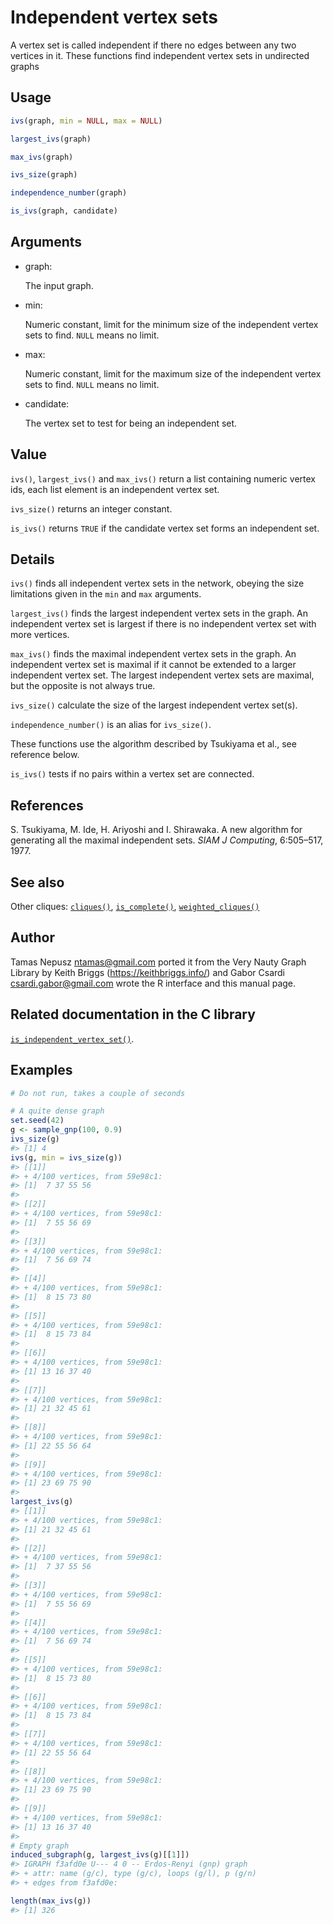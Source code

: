 # Independent vertex sets

A vertex set is called independent if there no edges between any two
vertices in it. These functions find independent vertex sets in
undirected graphs

## Usage

``` r
ivs(graph, min = NULL, max = NULL)

largest_ivs(graph)

max_ivs(graph)

ivs_size(graph)

independence_number(graph)

is_ivs(graph, candidate)
```

## Arguments

- graph:

  The input graph.

- min:

  Numeric constant, limit for the minimum size of the independent vertex
  sets to find. `NULL` means no limit.

- max:

  Numeric constant, limit for the maximum size of the independent vertex
  sets to find. `NULL` means no limit.

- candidate:

  The vertex set to test for being an independent set.

## Value

`ivs()`, `largest_ivs()` and `max_ivs()` return a list containing
numeric vertex ids, each list element is an independent vertex set.

`ivs_size()` returns an integer constant.

`is_ivs()` returns `TRUE` if the candidate vertex set forms an
independent set.

## Details

`ivs()` finds all independent vertex sets in the network, obeying the
size limitations given in the `min` and `max` arguments.

`largest_ivs()` finds the largest independent vertex sets in the graph.
An independent vertex set is largest if there is no independent vertex
set with more vertices.

`max_ivs()` finds the maximal independent vertex sets in the graph. An
independent vertex set is maximal if it cannot be extended to a larger
independent vertex set. The largest independent vertex sets are maximal,
but the opposite is not always true.

`ivs_size()` calculate the size of the largest independent vertex
set(s).

`independence_number()` is an alias for `ivs_size()`.

These functions use the algorithm described by Tsukiyama et al., see
reference below.

`is_ivs()` tests if no pairs within a vertex set are connected.

## References

S. Tsukiyama, M. Ide, H. Ariyoshi and I. Shirawaka. A new algorithm for
generating all the maximal independent sets. *SIAM J Computing*,
6:505–517, 1977.

## See also

Other cliques: [`cliques()`](https://r.igraph.org/reference/cliques.md),
[`is_complete()`](https://r.igraph.org/reference/is_complete.md),
[`weighted_cliques()`](https://r.igraph.org/reference/weighted_cliques.md)

## Author

Tamas Nepusz <ntamas@gmail.com> ported it from the Very Nauty Graph
Library by Keith Briggs (<https://keithbriggs.info/>) and Gabor Csardi
<csardi.gabor@gmail.com> wrote the R interface and this manual page.

## Related documentation in the C library

[`is_independent_vertex_set()`](https://igraph.org/c/html/latest/igraph-Cliques.html#igraph_is_independent_vertex_set).

## Examples

``` r
# Do not run, takes a couple of seconds

# A quite dense graph
set.seed(42)
g <- sample_gnp(100, 0.9)
ivs_size(g)
#> [1] 4
ivs(g, min = ivs_size(g))
#> [[1]]
#> + 4/100 vertices, from 59e98c1:
#> [1]  7 37 55 56
#> 
#> [[2]]
#> + 4/100 vertices, from 59e98c1:
#> [1]  7 55 56 69
#> 
#> [[3]]
#> + 4/100 vertices, from 59e98c1:
#> [1]  7 56 69 74
#> 
#> [[4]]
#> + 4/100 vertices, from 59e98c1:
#> [1]  8 15 73 80
#> 
#> [[5]]
#> + 4/100 vertices, from 59e98c1:
#> [1]  8 15 73 84
#> 
#> [[6]]
#> + 4/100 vertices, from 59e98c1:
#> [1] 13 16 37 40
#> 
#> [[7]]
#> + 4/100 vertices, from 59e98c1:
#> [1] 21 32 45 61
#> 
#> [[8]]
#> + 4/100 vertices, from 59e98c1:
#> [1] 22 55 56 64
#> 
#> [[9]]
#> + 4/100 vertices, from 59e98c1:
#> [1] 23 69 75 90
#> 
largest_ivs(g)
#> [[1]]
#> + 4/100 vertices, from 59e98c1:
#> [1] 21 32 45 61
#> 
#> [[2]]
#> + 4/100 vertices, from 59e98c1:
#> [1]  7 37 55 56
#> 
#> [[3]]
#> + 4/100 vertices, from 59e98c1:
#> [1]  7 55 56 69
#> 
#> [[4]]
#> + 4/100 vertices, from 59e98c1:
#> [1]  7 56 69 74
#> 
#> [[5]]
#> + 4/100 vertices, from 59e98c1:
#> [1]  8 15 73 80
#> 
#> [[6]]
#> + 4/100 vertices, from 59e98c1:
#> [1]  8 15 73 84
#> 
#> [[7]]
#> + 4/100 vertices, from 59e98c1:
#> [1] 22 55 56 64
#> 
#> [[8]]
#> + 4/100 vertices, from 59e98c1:
#> [1] 23 69 75 90
#> 
#> [[9]]
#> + 4/100 vertices, from 59e98c1:
#> [1] 13 16 37 40
#> 
# Empty graph
induced_subgraph(g, largest_ivs(g)[[1]])
#> IGRAPH f3afd0e U--- 4 0 -- Erdos-Renyi (gnp) graph
#> + attr: name (g/c), type (g/c), loops (g/l), p (g/n)
#> + edges from f3afd0e:

length(max_ivs(g))
#> [1] 326
```
